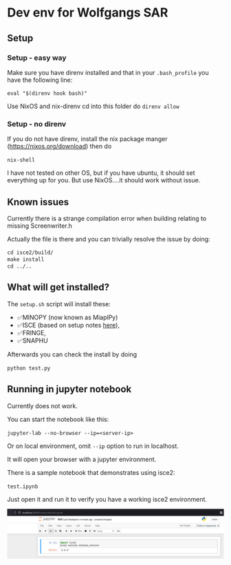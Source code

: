# Dev env for Wolfgangs SAR

## Setup

### Setup - easy way

Make sure you have direnv installed and that in your ``.bash_profile`` you have the following line:

```
eval "$(direnv hook bash)"

```

Use NixOS and nix-direnv
cd into this folder
do ``direnv allow``

### Setup - no direnv

If you do not have direnv, install the nix package manger (https://nixos.org/download) then do 

``nix-shell``

I have not tested on other OS, but if you have ubuntu, it should set everything up for you. But use NixOS....it should work without issue.

## Known issues

Currently there is a strange compilation error when building relating to missing Screenwriter.h

Actually the file is there and you can trivially resolve the issue by doing:

```
cd isce2/build/
make install
cd ../..
```

## What will get installed?

The ``setup.sh`` script will install these:

- ✅MINOPY (now known as MiaplPy)
- ✅ISCE (based on setup notes [here](https://github.com/isce-framework/isce2)),
- ✅FRINGE,
- ✅SNAPHU

Afterwards you can check the install by doing

``python test.py``

## Running in jupyter notebook

Currently does not work.

You can start the notebook like this:

``jupyter-lab --no-browser --ip=<server-ip>``

Or on local environment, omit `--ip` option to run in localhost.

It will open your browser with a jupyter environment.

There is a sample notebook that demonstrates using isce2:

``
test.ipynb
``

Just open it and run it to verify you have a working isce2 environment.

![](jupyter-notebook.png)
